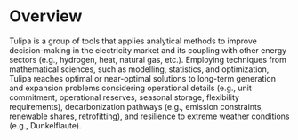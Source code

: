 # Overview
Tulipa is a group of tools that applies analytical methods to improve decision-making in the electricity market and its coupling with other energy sectors (e.g., hydrogen, heat, natural gas, etc.). Employing techniques from mathematical sciences, such as modelling, statistics, and optimization, Tulipa reaches optimal or near-optimal solutions to long-term generation and expansion problems considering operational details (e.g., unit commitment, operational reserves, seasonal storage, flexibility requirements), decarbonization pathways (e.g., emission constraints, renewable shares, retrofitting), and resilience to extreme weather conditions (e.g., Dunkelflaute).

